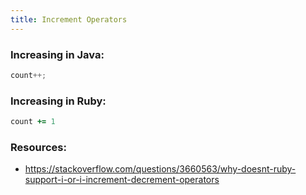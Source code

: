 ```yaml
---
title: Increment Operators
---
```


### Increasing in Java:

```java
count++;
```

### Increasing in Ruby:
```rb
count += 1
```

### Resources:
- https://stackoverflow.com/questions/3660563/why-doesnt-ruby-support-i-or-i-increment-decrement-operators
